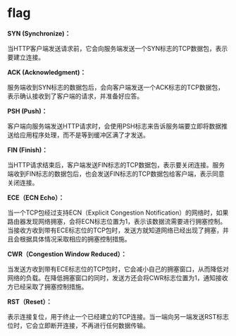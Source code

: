 # flag

**SYN (Synchronize)：**

当HTTP客户端发送请求前，它会向服务端发送一个SYN标志的TCP数据包，表示要建立连接。

**ACK (Acknowledgment)：**

服务端收到SYN标志的数据包后，会向客户端发送一个ACK标志的TCP数据包，表示确认接收到了客户端的请求，并准备好应答。

**PSH (Push)：**

客户端向服务端发送HTTP请求时，会使用PSH标志来告诉服务端要立即将数据推送给应用程序处理，而不是等到缓冲区满了才发送。

**FIN (Finish)：**

当HTTP请求结束后，客户端发送FIN标志的TCP数据包，表示要关闭连接。服务端收到FIN标志的数据包后，也会发送FIN标志的TCP数据包给客户端，表示同意关闭连接。

**ECE（ECN Echo）：**

当一个TCP包经过支持ECN（Explicit Congestion Notification）的网络时，如果路由器发现网络拥塞，会将ECN标志位置为1，表示该数据流需要进行拥塞控制。当接收方收到带有ECE标志位的TCP包时，发送方就知道网络已经出现了拥塞，并且会根据具体情况采取相应的拥塞控制措施。

**CWR（Congestion Window Reduced）：**

当发送方收到带有ECE标志位的TCP包时，它会减小自己的拥塞窗口，从而降低对网络的负载。在降低拥塞窗口的同时，发送方还会将CWR标志位置为1，通知接收方已经采取了拥塞控制措施。

**RST（Reset）：**

表示连接复位，用于终止一个已经建立的TCP连接。当一端向另一端发送RST标志位时，它会立即断开连接，不再进行任何数据传输。
